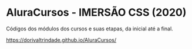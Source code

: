 # AluraCursos - IMERSÃO CSS (2020)
Códigos dos módulos dos cursos e suas etapas, da inicial até a final.

https://dorivaltrindade.github.io/AluraCursos/
